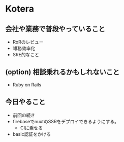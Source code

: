 # Kotera

## 会社や業務で普段やっていること

- RoRのレビュー
- 雑務効率化
- SRE的なこと

## (option) 相談乗れるかもしれないこと

- Ruby on Rails

## 今日やること

- 前回の続き
- firebaseでnuxtのSSRをデプロイできるようにする。
  - CIに乗せる
- basic認証をかける  
